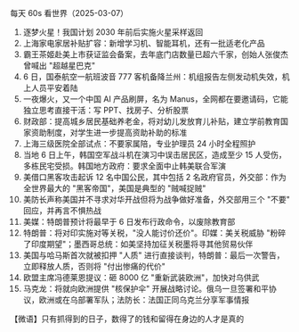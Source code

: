 每天 60s 看世界（2025-03-07）

1. 逐梦火星！我国计划 2030 年前后实施火星采样返回
2. 上海家电家居补贴扩容：新增学习机、智能耳机，还有一批适老化产品
3. 霸王茶姬赴美上市获证监会备案，去年底门店数量已超六千家，创始人张俊杰曾喊出 "超越星巴克"
4. 6 日，国泰航空一航班波音 777 客机备降兰州：机组报告左侧发动机失效，机上人员平安着陆
5. 一夜爆火，又一个中国 AI 产品刷屏，名为 Manus，全网都在要邀请码，它能独立思考直接干活：写 PPT、找房子、分析股票
6. 财政部：提高城乡居民基础养老金，将对幼儿发放育儿补贴，建立学前教育国家资助制度，对学生进一步提高资助补助的标准
7. 上海三级医院全部试点：不要家属陪，专业护理员 24 小时全程照护
8. 当地 6 日上午，韩国空军战斗机在演习中误击居民区，造成至少 15 人受伤，多栋民宅受损。韩国地方政府：要求全面中止韩美联合军演
9. 美借口黑客攻击起诉 12 名中国公民，其中包括 2 名政府官员，外交部：作为全世界最大的 "黑客帝国"，美国是典型的 "贼喊捉贼"
10. 美防长声称美国并不寻求对华开战但将为战争做好准备，外交部用三个 "不要" 回应，并再言不惧热战
11. 美媒：特朗普预计将最早于 6 日发布行政命令，以废除教育部
12. 特朗普：将对印实施对等关税，"没人能讨价还价"。印媒：美关税威胁 "粉碎了印度期望"；墨西哥总统：如美坚持加征关税墨将寻其他贸易伙伴
13. 美国与哈马斯首次就被扣押 "人质" 进行直接谈判，特朗普：最后一次警告，立即释放人质，否则将 "付出惨痛的代价"
14. 欧盟主席冯德莱恩提议：砸 8000 亿 "重新武装欧洲"，加快对乌供武
15. 马克龙：将就向欧洲提供 "核保护伞" 开展战略讨论。俄乌一旦签署和平协议，欧洲或在乌部署军队；法防长：法国正同乌克兰分享军事情报

【微语】只有抓得到的日子，数得了的钱和留得在身边的人才是真的